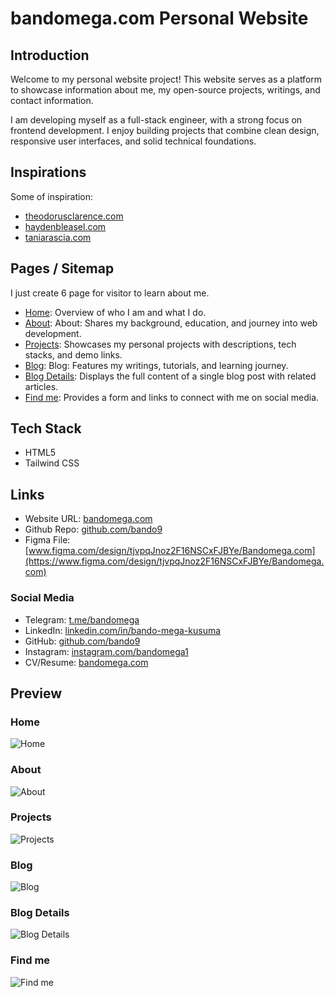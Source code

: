 # bandomega.com Personal Website

## Introduction

Welcome to my personal website project! This website serves as a platform to showcase information about me, my open-source projects, writings, and contact information.

I am developing myself as a full-stack engineer, with a strong focus on frontend development. I enjoy building projects that combine clean design, responsive user interfaces, and solid technical foundations.

## Inspirations

Some of inspiration:

- [theodorusclarence.com](https://www.theodorusclarence.com/)
- [haydenbleasel.com](https://www.haydenbleasel.com/)
- [taniarascia.com](https://www.taniarascia.com/)

## Pages / Sitemap

I just create 6 page for visitor to learn about me.

- [Home](#home): Overview of who I am and what I do.
- [About](#blog): About: Shares my background, education, and journey into web development.
- [Projects](#projects): Showcases my personal projects with descriptions, tech stacks, and demo links.
- [Blog](#blog): Blog: Features my writings, tutorials, and learning journey.
- [Blog Details](#blog-details): Displays the full content of a single blog post with related articles.
- [Find me](#find-me): Provides a form and links to connect with me on social media.

## Tech Stack

- HTML5
- Tailwind CSS

## Links

- Website URL: [bandomega.com](www.bandomega.com)
- Github Repo: [github.com/bando9](https://github.com/bando9/bandomega.com)
- Figma File: [www.figma.com/design/tjvpqJnoz2F16NSCxFJBYe/Bandomega.com](https://www.figma.com/design/tjvpqJnoz2F16NSCxFJBYe/Bandomega.com)

### Social Media

- Telegram: [t.me/bandomega](t.me/bandomega)
- LinkedIn: [linkedin.com/in/bando-mega-kusuma](https://www.linkedin.com/in/bando-mega-kusuma)
- GitHub: [github.com/bando9](https://www.github.com/bando9)
- Instagram: [instagram.com/bandomega1](https://www.instagram.com/bandomega1)
- CV/Resume: [bandomega.com](https://www.bandomega.com)

## Preview

### Home

![Home](images/home.jpg)

### About

![About](images/about.jpg)

### Projects

![Projects](images/projects.jpg)

### Blog

![Blog](images/blog.jpg)

### Blog Details

![Blog Details](images/blog-details.jpg)

### Find me

![Find me](images/contact.jpg)
